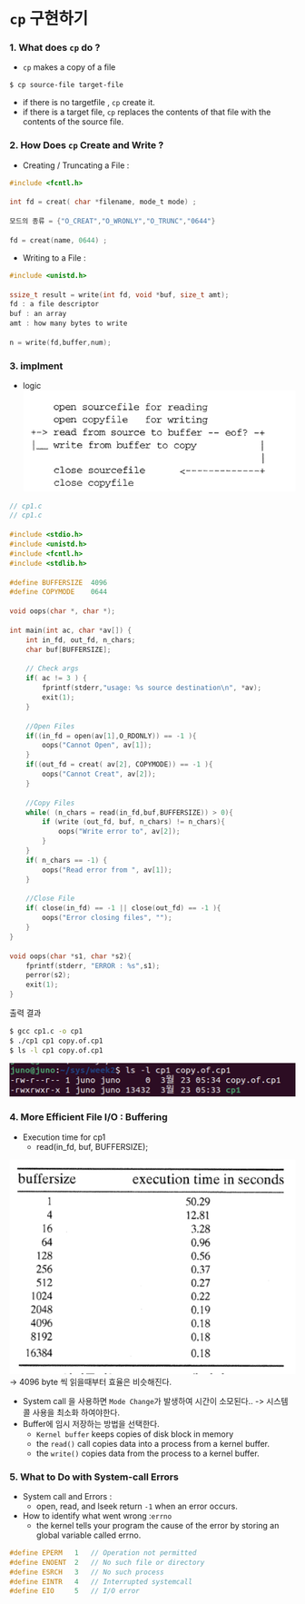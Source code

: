 # `cp` 구현하기
### 1. What does `cp` do ?
* `cp` makes a copy of a file
``` bash
$ cp source-file target-file
```

*  if there is no targetfile , `cp` create it.
*  if there is a target file, `cp` replaces the contents of that file with the contents of the source file.

### 2. How Does `cp` Create and Write ?
* Creating / Truncating a File :
``` c
#include <fcntl.h>

int fd = creat( char *filename, mode_t mode) ;

모드의 종류 = {"O_CREAT","O_WRONLY","O_TRUNC","0644"}

fd = creat(name, 0644) ;
```

* Writing to a File :
``` c
#include <unistd.h>

ssize_t result = write(int fd, void *buf, size_t amt);
fd : a file descriptor
buf : an array
amt : how many bytes to write

n = write(fd,buffer,num);
```

### 3. implment
* logic
![cp_logic](../assets/cp/cp_1.png)

``` c
// cp1.c
// cp1.c

#include <stdio.h>
#include <unistd.h>
#include <fcntl.h>
#include <stdlib.h>

#define BUFFERSIZE  4096
#define COPYMODE    0644

void oops(char *, char *);

int main(int ac, char *av[]) {
    int in_fd, out_fd, n_chars;
    char buf[BUFFERSIZE];

    // Check args 
    if( ac != 3 ) {
        fprintf(stderr,"usage: %s source destination\n", *av);
        exit(1);
    }

    //Open Files
    if((in_fd = open(av[1],O_RDONLY)) == -1 ){
        oops("Cannot Open", av[1]);
    }
    if((out_fd = creat( av[2], COPYMODE)) == -1 ){
        oops("Cannot Creat", av[2]);
    }

    //Copy Files
    while( (n_chars = read(in_fd,buf,BUFFERSIZE)) > 0){
        if (write (out_fd, buf, n_chars) != n_chars){
            oops("Write error to", av[2]);
        }
    }
    if( n_chars == -1) {
        oops("Read error from ", av[1]);
    }
    
    //Close File
    if( close(in_fd) == -1 || close(out_fd) == -1 ){
        oops("Error closing files", "");
    }
}

void oops(char *s1, char *s2){
    fprintf(stderr, "ERROR : %s",s1);
    perror(s2);
    exit(1);
}
```
출력 결과
``` bash
$ gcc cp1.c -o cp1
$ ./cp1 cp1 copy.of.cp1
$ ls -l cp1 copy.of.cp1
```

![cp1_ls](../assets/cp/cp_2.png)

### 4. More Efficient File I/O : Buffering
* Execution time for cp1
  * read(in_fd, buf, BUFFERSIZE);

![cp_read_executiontime](../assets/cp/cp_3.png)
-> 4096 byte 씩 읽을때부터 효율은 비슷해진다.

* System call 을 사용하면 `Mode Change`가 발생하여 시간이 소모된다.. -> 시스템 콜 사용을 최소화 하여야한다.
* Buffer에 임시 저장하는 방법을 선택한다.
  * `Kernel buffer` keeps copies of disk block in memory
  * the `read()` call copies data into a process from a kernel buffer.
  * the `write()` copies data from the process to a kernel buffer.

### 5. What to Do with System-call Errors
* System call and Errors :
  * open, read, and lseek return `-1` when an error occurs.
* How to identify what went wrong :`errno`
  * the kernel tells your program the cause of the error by storing an global variable called errno.
``` c
#define EPERM   1   // Operation not permitted
#define ENOENT  2   // No such file or directory
#define ESRCH   3   // No such process
#define EINTR   4   // Interrupted systemcall
#define EIO     5   // I/O error
```